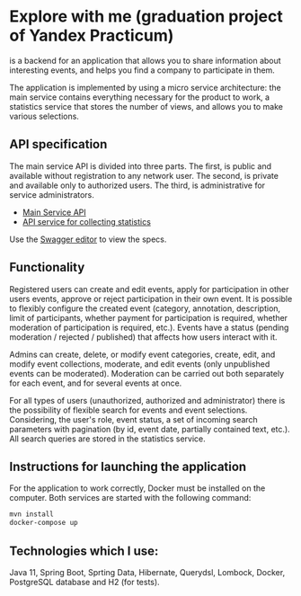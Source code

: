 # Explore with me (graduation project of Yandex  Practicum)

is a backend for an application that allows you to share information about interesting events, and helps you find a company to participate in them.

The application is implemented by using a micro service architecture: the main service contains everything necessary for the product to work, a statistics service that stores the number of views, and allows you to make various selections.

## API specification
The main service API is divided into three parts. The first, is public and available without registration to any network user. The second, is private and available only to authorized users. The third, is administrative for service administrators.

- [Main Service API](https://github.com/Nickadm7/java-explore-with-me/blob/main/ewm-main-service-spec.json)
- [API service for collecting statistics](https://github.com/Nickadm7/java-explore-with-me/blob/main/ewm-stats-service-spec.json)

Use the [Swagger editor](https://editor-next.swagger.io/)  to view the specs.

## Functionality
Registered users can create and edit events, apply for participation in other users events, approve or reject participation in their own event. It is possible to flexibly configure the created event (category, annotation, description, limit of participants, whether payment for participation is required, whether moderation of participation is required, etc.). Events have a status (pending moderation / rejected / published) that affects how users interact with it.

Admins can create, delete, or modify event categories, create, edit, and modify event collections, moderate, and edit events (only unpublished events can be moderated). Moderation can be carried out both separately for each event, and for several events at once.

For all types of users (unauthorized, authorized and administrator) there is the possibility of flexible search for events and event selections. Considering, the user's role, event status, a set of incoming search parameters with pagination (by id, event date, partially contained text, etc.). All search queries are stored in the statistics service.

## Instructions for launching the application
For the application to work correctly, Docker must be installed on the computer. Both services are started with the following command:

```Bash
mvn install
docker-compose up
```

## Technologies which I use:
Java 11, Spring Boot, Sprting Data, Hibernate, Querydsl, Lombock, Docker, PostgreSQL database and H2 (for tests).
